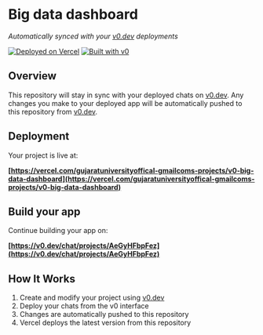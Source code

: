# Big data dashboard

*Automatically synced with your [v0.dev](https://v0.dev) deployments*

[![Deployed on Vercel](https://img.shields.io/badge/Deployed%20on-Vercel-black?style=for-the-badge&logo=vercel)](https://vercel.com/gujaratuniversityoffical-gmailcoms-projects/v0-big-data-dashboard)
[![Built with v0](https://img.shields.io/badge/Built%20with-v0.dev-black?style=for-the-badge)](https://v0.dev/chat/projects/AeGyHFbpFez)

## Overview

This repository will stay in sync with your deployed chats on [v0.dev](https://v0.dev).
Any changes you make to your deployed app will be automatically pushed to this repository from [v0.dev](https://v0.dev).

## Deployment

Your project is live at:

**[https://vercel.com/gujaratuniversityoffical-gmailcoms-projects/v0-big-data-dashboard](https://vercel.com/gujaratuniversityoffical-gmailcoms-projects/v0-big-data-dashboard)**

## Build your app

Continue building your app on:

**[https://v0.dev/chat/projects/AeGyHFbpFez](https://v0.dev/chat/projects/AeGyHFbpFez)**

## How It Works

1. Create and modify your project using [v0.dev](https://v0.dev)
2. Deploy your chats from the v0 interface
3. Changes are automatically pushed to this repository
4. Vercel deploys the latest version from this repository